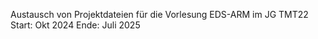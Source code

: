 Austausch von Projektdateien für die Vorlesung EDS-ARM im JG TMT22 
Start: Okt 2024
Ende: Juli 2025

